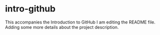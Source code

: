# intro-github
This accompanies the Introduction to GitHub
I am editing the README file. Adding some more details about the
project description.
